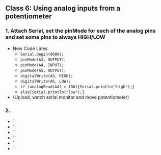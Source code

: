 ## Class 6: Using analog inputs from a potentiometer
### 1. Attach Serial, set the pinMode for each of the analog pins and set some pins to always HIGH/LOW
- New Code Lines:
  - `Serial.begin(9600);`
  - `pinMode(A3, OUTPUT);`
  - `pinMode(A4, INPUT);`
  - `pinMode(A5, OUTPUT);`
  - `digitalWrite(A3, HIGH);`
  - `digitalWrite(A5, LOW);`
  - `if (analogRead(A4) > 100){Serial.println("high");}`
  - `else{Serial.println("low");}`
- (Upload, watch serial monitor and move potentiometer)

### 2. 
- ``
- ``
- ``
- ``
- ``
- ``
  
  
